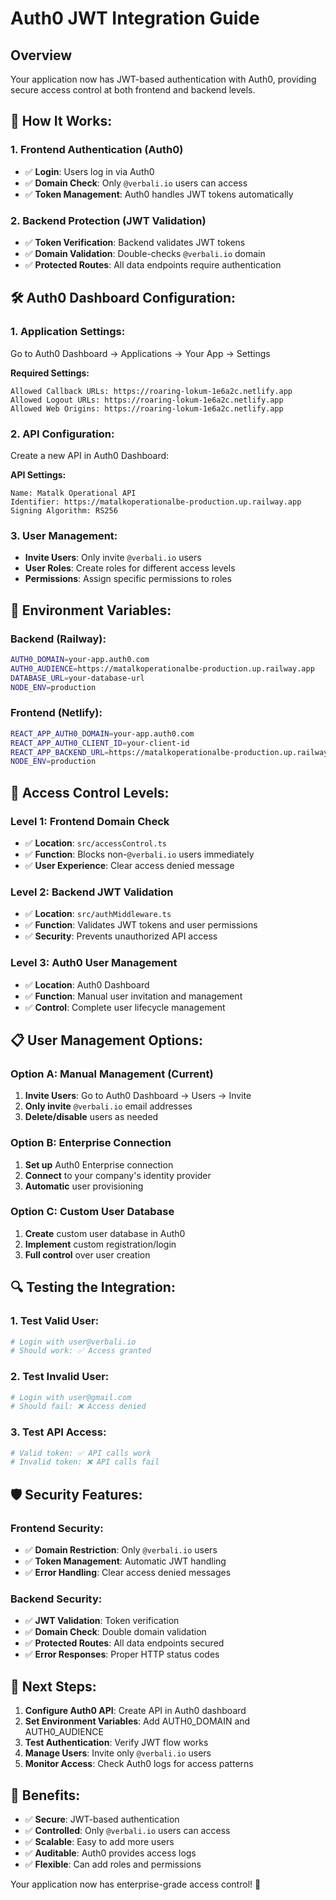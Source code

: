 # Auth0 JWT Integration Guide

## Overview

Your application now has JWT-based authentication with Auth0, providing secure access control at both frontend and backend levels.

## 🔐 **How It Works:**

### **1. Frontend Authentication (Auth0)**

- ✅ **Login**: Users log in via Auth0
- ✅ **Domain Check**: Only `@verbali.io` users can access
- ✅ **Token Management**: Auth0 handles JWT tokens automatically

### **2. Backend Protection (JWT Validation)**

- ✅ **Token Verification**: Backend validates JWT tokens
- ✅ **Domain Validation**: Double-checks `@verbali.io` domain
- ✅ **Protected Routes**: All data endpoints require authentication

## 🛠️ **Auth0 Dashboard Configuration:**

### **1. Application Settings:**

Go to Auth0 Dashboard → Applications → Your App → Settings

**Required Settings:**

```
Allowed Callback URLs: https://roaring-lokum-1e6a2c.netlify.app
Allowed Logout URLs: https://roaring-lokum-1e6a2c.netlify.app
Allowed Web Origins: https://roaring-lokum-1e6a2c.netlify.app
```

### **2. API Configuration:**

Create a new API in Auth0 Dashboard:

**API Settings:**

```
Name: Matalk Operational API
Identifier: https://matalkoperationalbe-production.up.railway.app
Signing Algorithm: RS256
```

### **3. User Management:**

- **Invite Users**: Only invite `@verbali.io` users
- **User Roles**: Create roles for different access levels
- **Permissions**: Assign specific permissions to roles

## 🔧 **Environment Variables:**

### **Backend (Railway):**

```bash
AUTH0_DOMAIN=your-app.auth0.com
AUTH0_AUDIENCE=https://matalkoperationalbe-production.up.railway.app
DATABASE_URL=your-database-url
NODE_ENV=production
```

### **Frontend (Netlify):**

```bash
REACT_APP_AUTH0_DOMAIN=your-app.auth0.com
REACT_APP_AUTH0_CLIENT_ID=your-client-id
REACT_APP_BACKEND_URL=https://matalkoperationalbe-production.up.railway.app
NODE_ENV=production
```

## 🚀 **Access Control Levels:**

### **Level 1: Frontend Domain Check**

- ✅ **Location**: `src/accessControl.ts`
- ✅ **Function**: Blocks non-`@verbali.io` users immediately
- ✅ **User Experience**: Clear access denied message

### **Level 2: Backend JWT Validation**

- ✅ **Location**: `src/authMiddleware.ts`
- ✅ **Function**: Validates JWT tokens and user permissions
- ✅ **Security**: Prevents unauthorized API access

### **Level 3: Auth0 User Management**

- ✅ **Location**: Auth0 Dashboard
- ✅ **Function**: Manual user invitation and management
- ✅ **Control**: Complete user lifecycle management

## 📋 **User Management Options:**

### **Option A: Manual Management (Current)**

1. **Invite Users**: Go to Auth0 Dashboard → Users → Invite
2. **Only invite** `@verbali.io` email addresses
3. **Delete/disable** users as needed

### **Option B: Enterprise Connection**

1. **Set up** Auth0 Enterprise connection
2. **Connect** to your company's identity provider
3. **Automatic** user provisioning

### **Option C: Custom User Database**

1. **Create** custom user database in Auth0
2. **Implement** custom registration/login
3. **Full control** over user creation

## 🔍 **Testing the Integration:**

### **1. Test Valid User:**

```bash
# Login with user@verbali.io
# Should work: ✅ Access granted
```

### **2. Test Invalid User:**

```bash
# Login with user@gmail.com
# Should fail: ❌ Access denied
```

### **3. Test API Access:**

```bash
# Valid token: ✅ API calls work
# Invalid token: ❌ API calls fail
```

## 🛡️ **Security Features:**

### **Frontend Security:**

- ✅ **Domain Restriction**: Only `@verbali.io` users
- ✅ **Token Management**: Automatic JWT handling
- ✅ **Error Handling**: Clear access denied messages

### **Backend Security:**

- ✅ **JWT Validation**: Token verification
- ✅ **Domain Check**: Double domain validation
- ✅ **Protected Routes**: All data endpoints secured
- ✅ **Error Responses**: Proper HTTP status codes

## 📝 **Next Steps:**

1. **Configure Auth0 API**: Create API in Auth0 dashboard
2. **Set Environment Variables**: Add AUTH0_DOMAIN and AUTH0_AUDIENCE
3. **Test Authentication**: Verify JWT flow works
4. **Manage Users**: Invite only `@verbali.io` users
5. **Monitor Access**: Check Auth0 logs for access patterns

## 🎯 **Benefits:**

- ✅ **Secure**: JWT-based authentication
- ✅ **Controlled**: Only `@verbali.io` users can access
- ✅ **Scalable**: Easy to add more users
- ✅ **Auditable**: Auth0 provides access logs
- ✅ **Flexible**: Can add roles and permissions

Your application now has enterprise-grade access control! 🚀
